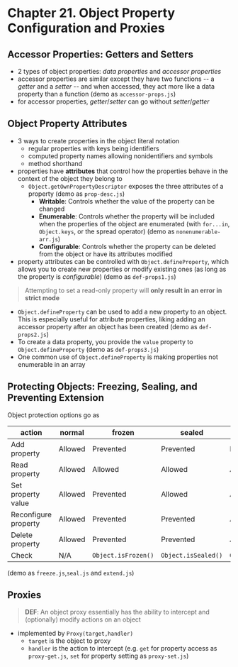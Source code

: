 # Chapter 21. Object Property Configuration and Proxies  

## Accessor Properties: Getters and Setters  
+ 2 types of object properties: *data properties* and *accessor properties*  
+ accessor properties are similar except they have two functions -- a *getter* and a *setter* -- and when accessed, they act more like a data property than a function (demo as `accessor-props.js`)   
+ for accessor properties, *getter*/*setter* can go without *setter*/*getter*  

## Object Property Attributes  
+ 3 ways to create properties in the object literal notation  
  - regular properties with keys being identifiers  
  - computed property names allowing nonidentifiers and symbols  
  - method shorthand  
+ properties have **attributes** that control how the properties behave in the context of the object they belong to  
  - `Object.getOwnPropertyDescriptor` exposes the three attributes of a property (demo as `prop-desc.js`)    
    + **Writable**: Controls whether the value of the property can be changed  
    + **Enumerable**: Controls whether the property will be included when the properties of the object are enumerated (with `for...in`, `Object.keys`, or the spread operator) (demo as `nonenumerable-arr.js`)   
    + **Configurable**: Controls whether the property can be deleted from the object or have its attributes modified  
+ property attributes can be controlled with `Object.defineProperty`, which allows you to create new properties or modify existing ones (as long as the property is *configurable*) (demo as `def-props1.js`) 
>  Attempting to set a read-only property will **only result in an error in strict mode**  
+ `Object.defineProperty` can be used to add a new property to an object. This is especially useful for attribute properties, liking adding an accessor property after an object has been created (demo as `def-props2.js`)   
+ To create a data property, you provide the `value` property to `Object.defineProperty` (demo as `def-props3.js`)  
+ One common use of `Object.defineProperty` is making properties not enumerable in an array  

## Protecting Objects: Freezing, Sealing, and Preventing Extension  

Object protection options go as  

action              | normal    | frozen              | sealed              | nonextensible 
--------------------|-----------|---------------------|---------------------|------------------------
Add property        | Allowed   | Prevented           | Prevented           | Prevented 
Read property       | Allowed   | Allowed             | Allowed             | Allowed
Set property value  | Allowed   | Prevented           | Allowed             | Allowed
Reconfigure property| Allowed   | Prevented           | Prevented           | Allowed 
Delete property     | Allowed   | Prevented           | Prevented           | Allowed 
Check               | N/A       | `Object.isFrozen()` | `Object.isSealed()` | `Object.isExtensible()`

(demo as `freeze.js`,`seal.js` and `extend.js`)

## Proxies  
> **DEF**: An object proxy essentially has the ability to intercept and (optionally) modify actions on an object  

+ implemented by `Proxy(target,handler)`  
  - `target` is the object to proxy  
  - `handler` is the action to intercept (e.g. `get` for property access as `proxy-get.js`, `set` for property setting as `proxy-set.js`)  